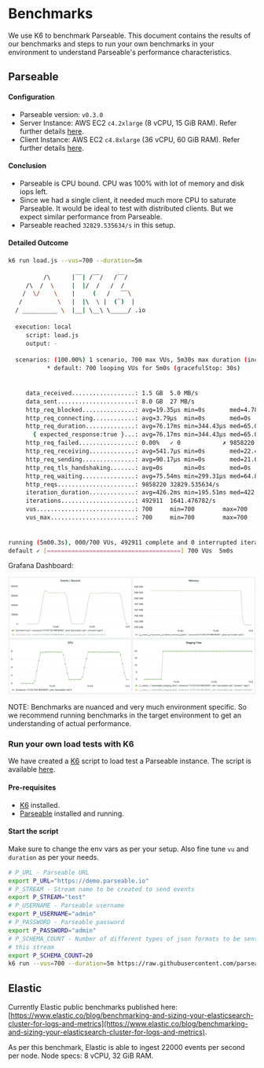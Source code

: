 # Benchmarks

We use K6 to benchmark Parseable. This document contains the results of our benchmarks and steps to run your own benchmarks in your environment to understand Parseable's performance characteristics.
## Parseable

#### Configuration

- Parseable version: `v0.3.0`
- Server Instance: AWS EC2 `c4.2xlarge` (8 vCPU, 15 GiB RAM). Refer further details [here](https://aws.amazon.com/ec2/instance-types/).
- Client Instance: AWS EC2 `c4.8xlarge` (36 vCPU, 60 GiB RAM). Refer further details [here](https://aws.amazon.com/ec2/instance-types/).

#### Conclusion

- Parseable is CPU bound. CPU was 100% with lot of memory and disk iops left.
- Since we had a single client, it needed much more CPU to saturate Parseable. It would be ideal to test with distributed clients. But we expect similar performance from Parseable.
- Parseable reached `32829.535634/s` in this setup.

#### Detailed Outcome

```bash
k6 run load.js --vus=700 --duration=5m

          /\      |‾‾| /‾‾/   /‾‾/   
     /\  /  \     |  |/  /   /  /    
    /  \/    \    |     (   /   ‾‾\  
   /          \   |  |\  \ |  (‾)  | 
  / __________ \  |__| \__\ \_____/ .io

  execution: local
     script: load.js
     output: -

  scenarios: (100.00%) 1 scenario, 700 max VUs, 5m30s max duration (incl. graceful stop):
           * default: 700 looping VUs for 5m0s (gracefulStop: 30s)


     data_received..................: 1.5 GB  5.0 MB/s
     data_sent......................: 8.0 GB  27 MB/s
     http_req_blocked...............: avg=19.35µs min=0s       med=4.78µs   max=431.69ms p(90)=7.35µs   p(95)=9.81µs  
     http_req_connecting............: avg=3.79µs  min=0s       med=0s       max=73.48ms  p(90)=0s       p(95)=0s      
     http_req_duration..............: avg=76.17ms min=344.43µs med=65.01ms  max=636.72ms p(90)=128.99ms p(95)=149.54ms
       { expected_response:true }...: avg=76.17ms min=344.43µs med=65.01ms  max=636.72ms p(90)=128.99ms p(95)=149.54ms
     http_req_failed................: 0.00%   ✓ 0            ✗ 9858220
     http_req_receiving.............: avg=541.7µs min=0s       med=22.49µs  max=218.44ms p(90)=164.95µs p(95)=389.52µs
     http_req_sending...............: avg=90.17µs min=0s       med=21.07µs  max=485.95ms p(90)=40.19µs  p(95)=146.16µs
     http_req_tls_handshaking.......: avg=0s      min=0s       med=0s       max=0s       p(90)=0s       p(95)=0s      
     http_req_waiting...............: avg=75.54ms min=299.31µs med=64.81ms  max=482.88ms p(90)=127.43ms p(95)=147.69ms
     http_reqs......................: 9858220 32829.535634/s
     iteration_duration.............: avg=426.2ms min=195.51ms med=422.99ms max=1.18s    p(90)=499.06ms p(95)=522.91ms
     iterations.....................: 492911  1641.476782/s
     vus............................: 700     min=700        max=700  
     vus_max........................: 700     min=700        max=700  


running (5m00.3s), 000/700 VUs, 492911 complete and 0 interrupted iterations
default ✓ [======================================] 700 VUs  5m0s
```

Grafana Dashboard:

![Grafana Dashboard](../images/grafana.png)

NOTE: Benchmarks are nuanced and very much environment specific. So we recommend running benchmarks in the target environment to get an understanding of actual performance.

### Run your own load tests with K6

We have created a [K6](https://k6.io) script to load test a Parseable instance. The script is available [here](https://raw.githubusercontent.com/parseablehq/quest/main/testcases/load.js).

#### Pre-requisites

* [K6](https://k6.io) installed.
* [Parseable](https://parseable.io) installed and running.

#### Start the script

Make sure to change the env vars as per your setup. Also fine tune `vu` and `duration` as per your needs.

```sh
# P_URL - Parseable URL
export P_URL="https://demo.parseable.io"
# P_STREAM - Stream name to be created to send events
export P_STREAM="test"
# P_USERNAME - Parseable username
export P_USERNAME="admin"
# P_PASSWORD - Parseable password
export P_PASSWORD="admin"
# P_SCHEMA_COUNT - Number of different types of json formats to be sent to 
# this stream
export P_SCHEMA_COUNT=20
k6 run --vus=700 --duration=5m https://raw.githubusercontent.com/parseablehq/quest/main/testcases/load.js
```
## Elastic

Currently Elastic public benchmarks published here: [https://www.elastic.co/blog/benchmarking-and-sizing-your-elasticsearch-cluster-for-logs-and-metrics](https://www.elastic.co/blog/benchmarking-and-sizing-your-elasticsearch-cluster-for-logs-and-metrics).

As per this benchmark, Elastic is able to ingest 22000 events per second per node. Node specs: 8 vCPU, 32 GiB RAM.
